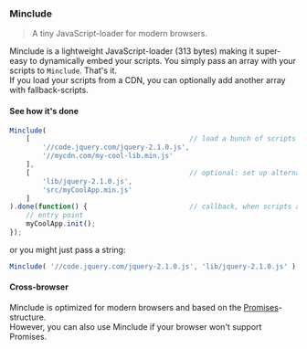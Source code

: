 ### Minclude

> A tiny JavaScript-loader for modern browsers.

Minclude is a lightweight JavaScript-loader (313 bytes) making it super-easy to dynamically embed your scripts.
You simply pass an array with your scripts to `Minclude`. That's it.<br>
If you load your scripts from a CDN, you can optionally add another array with fallback-scripts.
 
#### See how it's done
 
```javascript
Minclude(
	[										// load a bunch of scripts
		'//code.jquery.com/jquery-2.1.0.js',
		'//mycdn.com/my-cool-lib.min.js'
	],
	[										// optional: set up alternatives, if the CDN is down...
		'lib/jquery-2.1.0.js',
		'src/myCoolApp.min.js'
	]
).done(function() {							// callback, when scripts are being loaded
	// entry point
	myCoolApp.init();
});
```

or you might just pass a string:

```javascript
Minclude( '//code.jquery.com/jquery-2.1.0.js', 'lib/jquery-2.1.0.js' );
```

#### Cross-browser

Minclude is optimized for modern browsers and based on the [Promises](http://caniuse.com/#feat=promises)-structure.<br>
However, you can also use Minclude if your browser won't support Promises.